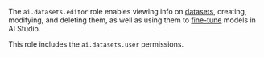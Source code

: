 The `ai.datasets.editor` role enables viewing info on [datasets](../../../ai-studio/dataset/api-ref/grpc/index.md), creating, modifying, and deleting them, as well as using them to [fine-tune](../../../ai-studio/concepts/tuning/index.md#fm-tuning) models in AI Studio.

This role includes the `ai.datasets.user` permissions.

